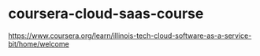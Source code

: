 # coursera-cloud-saas-course

https://www.coursera.org/learn/illinois-tech-cloud-software-as-a-service-bit/home/welcome 
